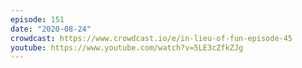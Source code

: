 ```yaml
---
episode: 151
date: "2020-08-24"
crowdcast: https://www.crowdcast.io/e/in-lieu-of-fun-episode-45
youtube: https://www.youtube.com/watch?v=5LE3cZfkZJg
---
```

